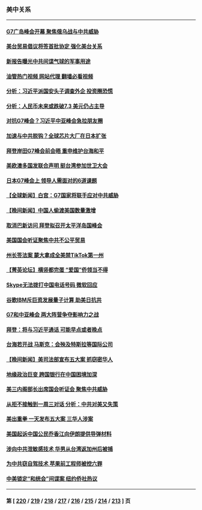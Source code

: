 ### 美中关系
---
#### [G7广岛峰会开幕 聚焦俄乌战与中共威胁](../../pages/nf1412576/n14000135.md?05191645) 
#### [美台贸易倡议将签首批协定 强化美台关系](../../pages/nf1412576/n14000054.md?05191645) 
#### [新报告曝光中共间谍气球的军事用途](../../pages/nf1412576/n13999698.md?05191645) 
#### [油管热门视频 网站代理 翻墙必看视频](http://138.2.39.72:81/youtube.html?epic-marker?05191645)
#### [分析：习近平派国安头子调查外企 投资圈恐慌](../../pages/nf1412576/n13999827.md?05191645) 
#### [分析：人民币未来或跌破7.3 美元仍占主导](../../pages/nf1412576/n13999825.md?05191645) 
#### [对抗G7峰会？习近平中亚峰会急拉朋友圈](../../pages/nf1412576/n13998969.md?05191645) 
#### [加速与中共脱钩？全球芯片大厂在日本扩张](../../pages/nf1412576/n13999797.md?05191645) 
#### [拜登岸田G7峰会前会晤 重申维护台海和平](../../pages/nf1412576/n13999686.md?05191645) 
#### [美欧澳多国发联合声明 挺台湾参加世卫大会](../../pages/nf1412576/n13999605.md?05191645) 
#### [日本G7峰会上 领导人需面对的6道课题](../../pages/nf1412576/n13999536.md?05191645) 
#### [【全球新闻】白宫：G7国家将联手应对中共威胁](../../pages/nf1412576/n13999510.md?05191645) 
#### [【晚间新闻】中国人偷渡美国数量激增](../../pages/nf1412576/n13999511.md?05191645) 
#### [取消巴新访问 拜登拟召开太平洋岛国峰会](../../pages/nf1412576/n13999397.md?05191645) 
#### [美国国会听证聚焦中共不公平贸易](../../pages/nf1412576/n13999121.md?05191645) 
#### [州长签法案 蒙大拿成全美禁TikTok第一州](../../pages/nf1412576/n13999324.md?05191645) 
#### [【菁英论坛】横竖都完蛋 “爱国”侨领当不得](../../pages/nf1412576/n13999230.md?05191645) 
#### [Skype无法拨打中国电话号码 微软回应](../../pages/nf1412576/n13999239.md?05191645) 
#### [谷歌IBM斥巨资发展量子计算 助美日抗共](../../pages/nf1412576/n13999101.md?05191645) 
#### [G7和中亚峰会 两大阵营争夺影响力之战](../../pages/nf1412576/n13999040.md?05191645) 
#### [拜登：将与习近平通话 可能早点或者晚点](../../pages/nf1412576/n13999078.md?05191645) 
#### [台海若开战 马斯克：会殃及特斯拉等国际公司](../../pages/nf1412576/n13998957.md?05191645) 
#### [【晚间新闻】美司法部宣布五大案 抓窃密华人](../../pages/nf1412576/n13998792.md?05191645) 
#### [地缘政治巨变 跨国银行在中国困境加深](../../pages/nf1412576/n13998642.md?05191645) 
#### [美三内阁部长出席国会听证会 聚焦中共威胁](../../pages/nf1412576/n13998498.md?05191645) 
#### [从拒不接触到一周三对话 分析：中共对美又失策](../../pages/nf1412576/n13988279.md?05191645) 
#### [美出重拳 一天发布五大案 三华人涉案](../../pages/nf1412576/n13998350.md?05191645) 
#### [美国起诉中国公民乔香江向伊朗提供导弹材料](../../pages/nf1412576/n13998328.md?05191645) 
#### [涉向中共泄敏感技术 华男从台湾返加州后被捕](../../pages/nf1412576/n13998300.md?05191645) 
#### [为中共窃自驾技术 苹果前工程师被控六罪](../../pages/nf1412576/n13998287.md?05191645) 
#### [中美锁定“和统会”间谍案 纽约侨社热议](../../pages/nf1412576/n13997929.md?05191645) 

---
#### 第 [ [220](./220.md?05191645) / [219](./219.md?05191645) / [218](./218.md?05191645) / [217](./217.md?05191645) / [216](./216.md?05191645) / [215](./215.md?05191645) / [214](./214.md?05191645) / [213](./213.md?05191645) ] 页
